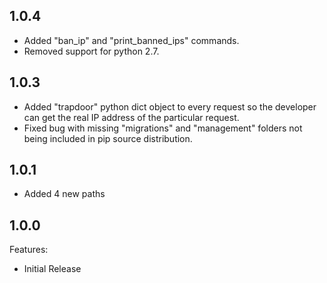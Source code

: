 ## 1.0.4

  - Added "ban_ip" and "print_banned_ips" commands.
  - Removed support for python 2.7.

## 1.0.3

  - Added "trapdoor" python dict object to every request so the developer can get the real IP address of the particular request.
  - Fixed bug with missing "migrations" and "management" folders not being included in pip source distribution.

## 1.0.1

  - Added 4 new paths

## 1.0.0

Features:

  - Initial Release
